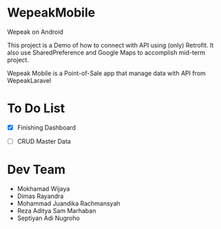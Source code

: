 # WepeakMobile
Wepeak on Android

This project is a Demo of how to connect with API using (only) Retrofit. It also use SharedPreference and Google Maps to accomplish mid-term project.

Wepeak Mobile is a Point-of-Sale app that manage data with API from WepeakLaravel


# To Do List
- [x] Finishing Dashboard
- [ ] CRUD Master Data


# Dev Team
* Mokhamad Wijaya
* Dimas Rayandra
* Mohammad Juandika Rachmansyah
* Reza Aditya Sam Marhaban
* Septiyan Adi Nugroho
